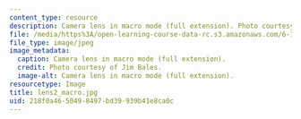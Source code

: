 ```yaml
---
content_type: resource
description: Camera lens in macro mode (full extension). Photo courtesy of Jim Bales.
file: /media/https%3A/open-learning-course-data-rc.s3.amazonaws.com/6-163-strobe-project-laboratory-fall-2005/218f0a4650498497bd39939b41e8ca0c_lens2_macro.jpg
file_type: image/jpeg
image_metadata:
  caption: Camera lens in macro mode (full extension).
  credit: Photo courtesy of Jim Bales.
  image-alt: Camera lens in macro mode (full extension).
resourcetype: Image
title: lens2_macro.jpg
uid: 218f0a46-5049-8497-bd39-939b41e8ca0c
---
```

